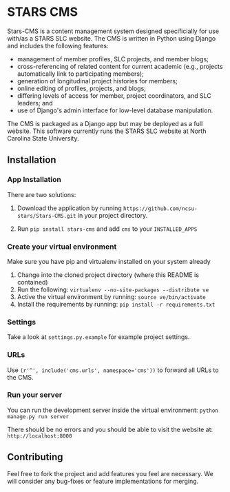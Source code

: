 STARS CMS
=========

Stars-CMS is a content management system designed specificially for use with/as a STARS SLC website.  The CMS is written in Python using Django and includes the following features:
 * management of member profiles, SLC projects, and member blogs;
 * cross-referencing of related content for current academic (e.g., projects automatically link to participating members);
 * generation of longitudinal project histories for members;
 * online editing of profiles, projects, and blogs;
 * differing levels of access for member, project coordinators, and SLC leaders; and
 * use of Django's admin interface for low-level database manipulation.

The CMS is packaged as a Django app but may be deployed as a full website.  This software currently runs the STARS SLC website at North Carolina State University.

Installation
------------

### App Installation

There are two solutions:

1. Download the application by running `https://github.com/ncsu-stars/Stars-CMS.git` in your project directory. 

2. Run `pip install stars-cms` and add `cms` to your `INSTALLED_APPS`

### Create your virtual environment

Make sure you have pip and virtualenv installed on your system already
  
  1. Change into the cloned project directory (where this README is contained)
  2. Run the following: ``virtualenv --no-site-packages --distribute ve``
  3. Active the virtual environment by running: ``source ve/bin/activate``
  4. Install the requirements by running: ``pip install -r requirements.txt``

### Settings

Take a look at `settings.py.example` for example project settings.

### URLs

Use ``(r'^', include('cms.urls', namespace='cms'))`` to forward all URLs to the CMS.

### Run your server

You can run the development server inside the virtual environment: ``python manage.py run server``

There should be no errors and you should be able to visit the website at: ``http://localhost:8000``

Contributing
------------

Feel free to fork the project and add features you feel are necessary. We will consider any bug-fixes or feature implementations for merging.
